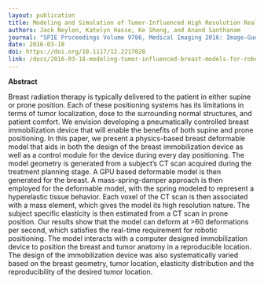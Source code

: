```yaml
---
layout: publication
title: Modeling and Simulation of Tumor-Influenced High Resolution Real-Time Physics-Based Breast Models for Model-Guided Robotic Interventions
authors: Jack Neylon, Katelyn Hasse, Ke Sheng, and Anand Santhanam
journal: "SPIE Proceedings Volume 9786, Medical Imaging 2016: Image-Gudied Procedures, Robotic Interventions, and Modeling"
date: 2016-03-18
doi: https://doi.org/10.1117/12.2217028
link: /docs/2016-03-18-modeling-tumor-influenced-breast-models-for-robotic-interventions.pdf
---
```

**Abstract**

Breast radiation therapy is typically delivered to the patient in either supine or prone position. Each of these positioning systems has its limitations in terms of tumor localization, dose to the surrounding normal structures, and patient comfort. We envision developing a pneumatically controlled breast immobilization device that will enable the benefits of both supine and prone positioning. In this paper, we present a physics-based breast deformable model that aids in both the design of the breast immobilization device as well as a control module for the device during every day positioning. The model geometry is generated from a subject’s CT scan acquired during the treatment planning stage. A GPU based deformable model is then generated for the breast. A mass-spring-damper approach is then employed for the deformable model, with the spring modeled to represent a hyperelastic tissue behavior. Each voxel of the CT scan is then associated with a mass element, which gives the model its high resolution nature. The subject specific elasticity is then estimated from a CT scan in prone position. Our results show that the model can deform at >60 deformations per second, which satisfies the real-time requirement for robotic positioning. The model interacts with a computer designed immobilization device to position the breast and tumor anatomy in a reproducible location. The design of the immobilization device was also systematically varied based on the breast geometry, tumor location, elasticity distribution and the reproducibility of the desired tumor location.
